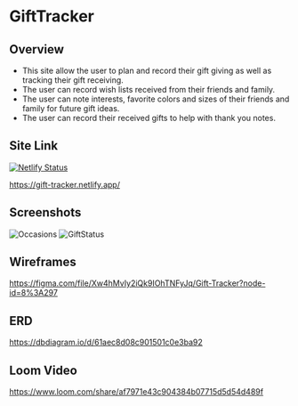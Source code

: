 # GiftTracker
## Overview
- This site allow the user to plan and record their gift giving as well as tracking their gift receiving.
- The user can record wish lists received from their friends and family.
- The user can note interests, favorite colors and sizes of their friends and family for future gift ideas.
- The user can record their received gifts to help with thank you notes.

## Site Link
[![Netlify Status](https://api.netlify.com/api/v1/badges/34e7b2c2-86fc-489a-baa3-7d2d086630d3/deploy-status)](https://app.netlify.com/sites/gift-tracker/deploys)

https://gift-tracker.netlify.app/

## Screenshots
![Occasions](https://user-images.githubusercontent.com/51683901/148579862-1a82fb92-1d13-410d-b581-1538705a1df0.PNG)
![GiftStatus](https://user-images.githubusercontent.com/51683901/148581104-fdc6d09c-59b2-45eb-b820-34e7490afde1.PNG)


## Wireframes
https://figma.com/file/Xw4hMvIy2iQk9IOhTNFyJq/Gift-Tracker?node-id=8%3A297

## ERD
https://dbdiagram.io/d/61aec8d08c901501c0e3ba92

## Loom Video
https://www.loom.com/share/af7971e43c904384b07715d5d54d489f

